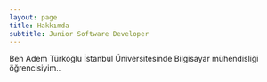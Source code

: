 ```yaml
---
layout: page
title: Hakkımda
subtitle: Junior Software Developer
---
```


Ben Adem Türkoğlu İstanbul Üniversitesinde Bilgisayar mühendisliği öğrencisiyim..

